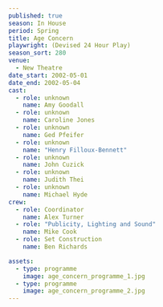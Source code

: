 ```yaml
---
published: true
season: In House
period: Spring
title: Age Concern
playwright: (Devised 24 Hour Play)
season_sort: 280
venue:
  - New Theatre
date_start: 2002-05-01
date_end: 2002-05-04
cast:
  - role: unknown
    name: Amy Goodall
  - role: unknown
    name: Caroline Jones
  - role: unknown
    name: Ged Pfeifer
  - role: unknown
    name: "Henry Filloux-Bennett"
  - role: unknown
    name: John Cuzick
  - role: unknown
    name: Judith Thei
  - role: unknown
    name: Michael Hyde
crew:
  - role: Coordinator
    name: Alex Turner
  - role: "Publicity, Lighting and Sound"
    name: Mike Cook
  - role: Set Construction
    name: Ben Richards

assets:
  - type: programme
    image: age_concern_programme_1.jpg
  - type: programme
    image: age_concern_programme_2.jpg
---
```


